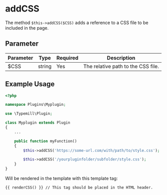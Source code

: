 #  addCSS

The method `$this->addCSS($CSS)` adds a reference to a CSS file to be included in the page.

## Parameter

| Parameter  | Type                | Required | Description                                                                                 |
|------------|---------------------|----------|---------------------------------------------------------------------------------------------|
| $CSS      | string              | Yes      | The relative path to the CSS file.                                                         |

## Example Usage

```php
<?php

namespace Plugins\Myplugin;

use \Typemill\Plugin;

class Myplugin extends Plugin
{
    ...

    public function myFunction()
    {
        $this->addCSS('https://some-url.com/with/path/to/style.css');

        $this->addCSS('/yourpluginfolder/subfolder/style.css');
    }
}
```

Will be rendered in the template with this template tag:

```
{{ renderCSS() }} // This tag should be placed in the HTML header.
```

